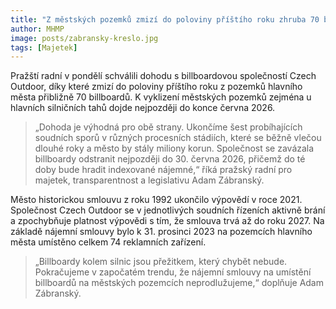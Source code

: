```yaml
---
title: "Z městských pozemků zmizí do poloviny příštího roku zhruba 70 billboardů"
author: MHMP
image: posts/zabransky-kreslo.jpg
tags: [Majetek]
---
```


Pražští radní v pondělí schválili dohodu s billboardovou společností Czech Outdoor, díky které zmizí do poloviny příštího roku z pozemků hlavního města přibližně 70 billboardů. K vyklizení městských pozemků zejména u hlavních silničních tahů dojde nejpozději do konce června 2026. 

> „Dohoda je výhodná pro obě strany. Ukončíme šest probíhajících soudních sporů v různých procesních stádiích, které se běžně vlečou dlouhé roky a město by stály miliony korun. Společnost se zavázala billboardy odstranit nejpozději do 30. června 2026, přičemž do té doby bude hradit indexované nájemné,“ říká pražský radní pro majetek, transparentnost a legislativu Adam Zábranský.

Město historickou smlouvu z roku 1992 ukončilo výpovědí v roce 2021. Společnost Czech Outdoor se v jednotlivých soudních řízeních aktivně brání a zpochybňuje platnost výpovědi s tím, že smlouva trvá až do roku 2027. Na základě nájemní smlouvy bylo k 31. prosinci 2023 na pozemcích hlavního města umístěno celkem 74 reklamních zařízení.

> „Billboardy kolem silnic jsou přežitkem, který chybět nebude. Pokračujeme v započatém trendu, že nájemní smlouvy na umístění billboardů na městských pozemcích neprodlužujeme,“ doplňuje Adam Zábranský.

